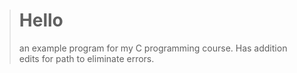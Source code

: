 ># Hello
>an example program for my C programming course.
>Has addition edits for path to eliminate errors.
